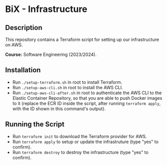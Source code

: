# BiX - Infrastructure

## Description

This repository contains a Terraform script for setting up our infrastructure on AWS.

**Course:** Software Engineering (2023/2024).

## Installation

- Run `./setup-terraform.sh` in root to install Terraform.
- Run `./setup-aws-cli.sh` in root to install the AWS CLI.
- Run `./setup-aws-cli-after.sh` in root to authenticate the AWS CLI to the Elastic Container Repository, so that you are able to push Docker images to it (replace the ECR ID inside the script, after running `terraform apply`, with the ID shown in this command's output). 

## Running the Script

- Run `terraform init` to download the Terraform provider for AWS.
- Run `terraform apply` to setup or update the infrastruture (type "yes" to confirm).
- Run `terraform destroy` to destroy the infrastructure (type "yes" to confirm).
